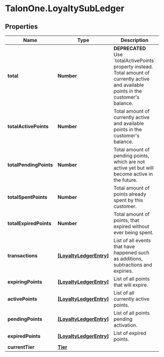 # TalonOne.LoyaltySubLedger

## Properties

Name | Type | Description | Notes
------------ | ------------- | ------------- | -------------
**total** | **Number** | **DEPRECATED** Use &#x60;totalActivePoints&#x60; property instead. Total amount of currently active and available points in the customer&#39;s balance.  | 
**totalActivePoints** | **Number** | Total amount of currently active and available points in the customer&#39;s balance. | 
**totalPendingPoints** | **Number** | Total amount of pending points, which are not active yet but will become active in the future. | 
**totalSpentPoints** | **Number** | Total amount of points already spent by this customer. | 
**totalExpiredPoints** | **Number** | Total amount of points, that expired without ever being spent. | 
**transactions** | [**[LoyaltyLedgerEntry]**](LoyaltyLedgerEntry.md) | List of all events that have happened such as additions, subtractions and expiries. | [optional] 
**expiringPoints** | [**[LoyaltyLedgerEntry]**](LoyaltyLedgerEntry.md) | List of all points that will expire. | [optional] 
**activePoints** | [**[LoyaltyLedgerEntry]**](LoyaltyLedgerEntry.md) | List of all currently active points. | [optional] 
**pendingPoints** | [**[LoyaltyLedgerEntry]**](LoyaltyLedgerEntry.md) | List of all points pending activation. | [optional] 
**expiredPoints** | [**[LoyaltyLedgerEntry]**](LoyaltyLedgerEntry.md) | List of expired points. | [optional] 
**currentTier** | [**Tier**](Tier.md) |  | [optional] 


